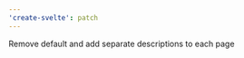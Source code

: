 ```yaml
---
'create-svelte': patch
---
```


Remove default <meta name="description"> and add separate descriptions to each page
